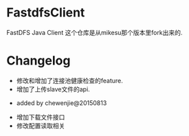 FastdfsClient
=============

FastDFS Java Client
这个仓库是从mikesu那个版本里fork出来的.


Changelog
=========

* 修改和增加了连接池健康检查的feature.
* 增加了上传slave文件的api.
- added by chewenjie@20150813
* 增加下载文件接口
* 修改配置读取相关

